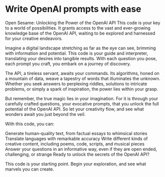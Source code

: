 # Write OpenAI prompts with ease
Open Sesame: Unlocking the Power of the OpenAI API
This code is your key to a world of possibilities. It grants access to the vast and ever-growing knowledge base of the OpenAI API, waiting to be explored and harnessed for your creative endeavors.

Imagine a digital landscape stretching as far as the eye can see, brimming with information and potential. This code is your guide and interpreter, translating your desires into tangible results. With each question you pose, each prompt you craft, you embark on a journey of discovery.

The API, a tireless servant, awaits your commands. Its algorithms, honed on a mountain of data, weave a tapestry of words that illuminates the unknown. Whether you seek answers to perplexing riddles, solutions to intricate problems, or simply a spark of inspiration, the power lies within your grasp.

But remember, the true magic lies in your imagination. For it is through your carefully crafted questions, your evocative prompts, that you unlock the full potential of the OpenAI API. So let your creativity flow, and see what wonders await you just beyond the veil.

With this code, you can:

Generate human-quality text, from factual essays to whimsical stories
Translate languages with remarkable accuracy
Write different kinds of creative content, including poems, code, scripts, and musical pieces
Answer your questions in an informative way, even if they are open ended, challenging, or strange
Ready to unlock the secrets of the OpenAI API?

This code is your starting point. Begin your exploration, and see what marvels you can create.
